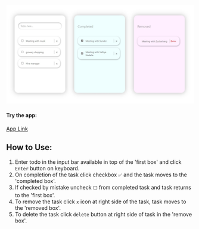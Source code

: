 ![design image](./credentials/output.jpg)


#### Try the app: 
[App Link](https://60a6534c76dabf30e79710a4--eager-roentgen-23c027.netlify.app/)
## How to Use:

1. Enter todo in the input bar available in top of the 'first box' and click `Enter` button on keyboard.
2. On completion of the task click checkbox `✅` and the task moves to the 'completed box'.
3. If checked by mistake uncheck `⬜` from completed task and task returns to the 'first box'.
4. To remove the task click `x` icon at right side of the task, task moves to the 'removed box'.
5. To delete the task click `delete` button at right side of task in the 'remove box'.
